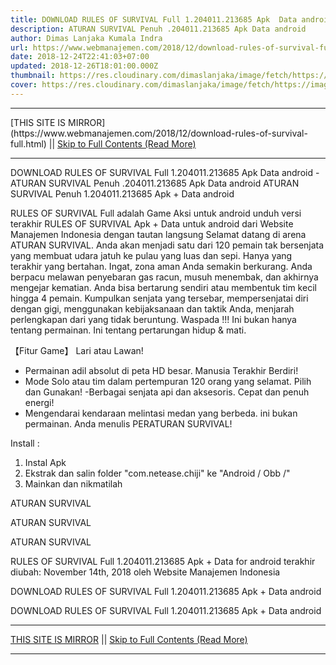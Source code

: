 ```yaml
---
title: DOWNLOAD RULES OF SURVIVAL Full 1.204011.213685 Apk  Data android
description: ATURAN SURVIVAL Penuh .204011.213685 Apk Data android
author: Dimas Lanjaka Kumala Indra
url: https://www.webmanajemen.com/2018/12/download-rules-of-survival-full.html
date: 2018-12-24T22:41:03+07:00
updated: 2018-12-26T18:01:00.000Z
thumbnail: https://res.cloudinary.com/dimaslanjaka/image/fetch/https://image.revdl.com/2017/rules-of-survival-1.jpg
cover: https://res.cloudinary.com/dimaslanjaka/image/fetch/https://image.revdl.com/2017/rules-of-survival-1.jpg
---
```


<hr/> [THIS SITE IS MIRROR](https://www.webmanajemen.com/2018/12/download-rules-of-survival-full.html) || <a href="https://www.webmanajemen.com/2018/12/download-rules-of-survival-full.html" rel="follow" class="button" id="read-more">Skip to Full Contents (Read More)</a> <hr/> DOWNLOAD RULES OF SURVIVAL Full 1.204011.213685 Apk  Data android - ATURAN SURVIVAL Penuh .204011.213685 Apk Data android ATURAN SURVIVAL Penuh 1.204011.213685 Apk + Data android 
   
  
 RULES OF SURVIVAL Full adalah Game Aksi untuk android 
unduh versi terakhir RULES OF SURVIVAL Apk + Data untuk android dari Website Manajemen Indonesia dengan tautan langsung 
  Selamat datang di arena ATURAN SURVIVAL. 
Anda akan menjadi satu dari 120 pemain tak bersenjata yang membuat udara jatuh ke pulau yang luas dan sepi. Hanya yang terakhir yang bertahan. 
Ingat, zona aman Anda semakin berkurang. Anda berpacu melawan penyebaran gas racun, musuh menembak, dan akhirnya mengejar kematian. 
Anda bisa bertarung sendiri atau membentuk tim kecil hingga 4 pemain. Kumpulkan senjata yang tersebar, mempersenjatai diri dengan gigi, menggunakan kebijaksanaan dan taktik Anda, menjarah perlengkapan dari yang tidak beruntung. 
Waspada !!! Ini bukan hanya tentang permainan. Ini tentang pertarungan hidup & mati. 
  
 【Fitur Game】 
Lari atau Lawan! 
- Permainan adil absolut di peta HD besar. 
Manusia Terakhir Berdiri! 
- Mode Solo atau tim dalam pertempuran 120 orang yang selamat. 
Pilih dan Gunakan! 
-Berbagai senjata api dan aksesoris. 
Cepat dan penuh energi! 
- Mengendarai kendaraan melintasi medan yang berbeda. 
  ini bukan permainan. Anda menulis PERATURAN SURVIVAL! 
  
 Install : 
1. Instal Apk 
2. Ekstrak dan salin folder "com.netease.chiji" ke "Android / Obb /" 
3. Mainkan dan nikmatilah 
 
  
    
 ATURAN SURVIVAL 
   
    
 ATURAN SURVIVAL 
   
    
 ATURAN SURVIVAL 
   
 RULES OF SURVIVAL Full 1.204011.213685 Apk + Data for android terakhir diubah: November 14th, 2018 oleh Website Manajemen Indonesia 
 
  
  
DOWNLOAD RULES OF SURVIVAL Full 1.204011.213685 Apk + Data android
  
 DOWNLOAD RULES OF SURVIVAL Full 1.204011.213685 Apk + Data android <hr/> [THIS SITE IS MIRROR](https://www.webmanajemen.com/2018/12/download-rules-of-survival-full.html) || <a href="https://www.webmanajemen.com/2018/12/download-rules-of-survival-full.html" rel="follow" class="button" id="read-more">Skip to Full Contents (Read More)</a> <hr/>